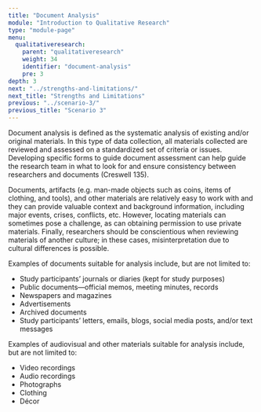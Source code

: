 ```yaml
---
title: "Document Analysis"
module: "Introduction to Qualitative Research"
type: "module-page"
menu:
  qualitativeresearch:
    parent: "qualitativeresearch"
    weight: 34
    identifier: "document-analysis"
    pre: 3
depth: 3
next: "../strengths-and-limitations/"
next_title: "Strengths and Limitations"
previous: "../scenario-3/"
previous_title: "Scenario 3"
---
```


Document analysis is defined as the systematic analysis of existing and/or original materials. In this type of data collection, all materials collected are reviewed and assessed on a standardized set of criteria or issues. Developing specific forms to guide document assessment can help guide the research team in what to look for and ensure consistency between researchers and documents (Creswell 135). 

Documents, artifacts (e.g. man-made objects such as coins, items of clothing, and tools), and other materials are relatively easy to work with and they can provide valuable context and background information, including major events, crises, conflicts, etc. However, locating materials can sometimes pose a challenge, as can obtaining permission to use private materials. Finally, researchers should be conscientious when reviewing materials of another culture; in these cases, misinterpretation due to cultural differences is possible.

Examples of documents suitable for analysis include, but are not limited to:

* Study participants’ journals or diaries (kept for study purposes)
* Public documents—official memos, meeting minutes, records
* Newspapers and magazines
* Advertisements
* Archived documents
* Study participants’ letters, emails, blogs, social media posts, and/or text messages

Examples of audiovisual and other materials suitable for analysis include, but are not limited to:

* Video recordings
* Audio recordings
* Photographs
* Clothing
* Décor
